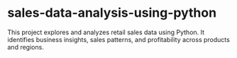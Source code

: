 # sales-data-analysis-using-python
This project explores and analyzes retail sales data using Python. It identifies business insights, sales patterns, and profitability across products and regions.
